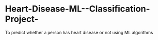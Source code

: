 # Heart-Disease-ML--Classification-Project-
To predict whether a person has heart disease or not using ML algorithms
